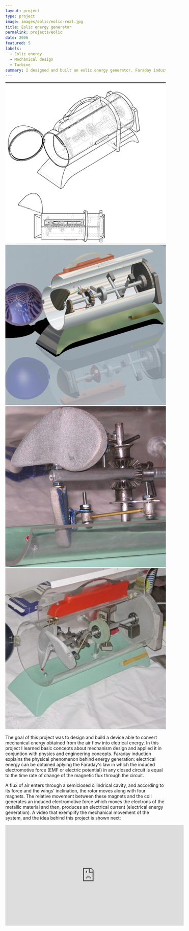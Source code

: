 ```yaml
---
layout: project
type: project
image: images/eolic/eolic-real.jpg
title: Eolic energy generator
permalink: projects/eolic
date: 2006
featured: 5
labels:
  - Eolic energy
  - Mechanical design
  - Turbine
summary: I designed and built an eolic energy generator. Faraday induction is used here to transform kinetic of a rotor energy into electric energy. The convertion process starts when wind power pushes an arrangement of 2 propellers whose inclination can be change by means of a gear mechanism. The propellers transform this eolic energy in mechanical rotation for a straigh axis where a set of 4 magnets are attached. Relative motion between the set of magnets and two coils generates electricity.
---
```


<div class="ui small rounded images">
  <img class="ui image" src="../images/eolic/eolic-explosion.png">
  <img class="ui image" src="../images/eolic/eolic-model.jpg">
  <img class="ui image" src="../images/eolic/eolic-mechanism.jpg">
  <img class="ui image" src="../images/eolic/eolic-real.jpg">
</div>

The goal of this project was to design and build a device able to convert mechanical energy obtained from the air flow into eletrical energy. In this project I learned basic concepts about mechanism design and applied it in conjuntion with physics and engineering concepts. Faraday induction explains the physical phenomenon behind energy generation: electrical energy can be obtained aplying the Faraday's law in which the induced electromotive force (EMF or electric potential) in any closed circuit is equal to the time rate of change of the magnetic flux through the circuit.

A flux of air enters through a semiclosed cilindrical cavity, and according to its force and the wings' inclination, the rotor moves along with four magnets. The relative movement between these magnets and the coil generates an induced electromotive force which moves the electrons of the metallic material and then, produces an electrical current (electrical energy generation). A video that exemplify the mechanical movement of the system, and the idea behind this project is shown next:

<iframe width="560" height="315" src="https://www.youtube.com/embed/--vAqtKbqyM?rel=0&amp;showinfo=0" frameborder="0" allow="autoplay; encrypted-media" allowfullscreen></iframe>